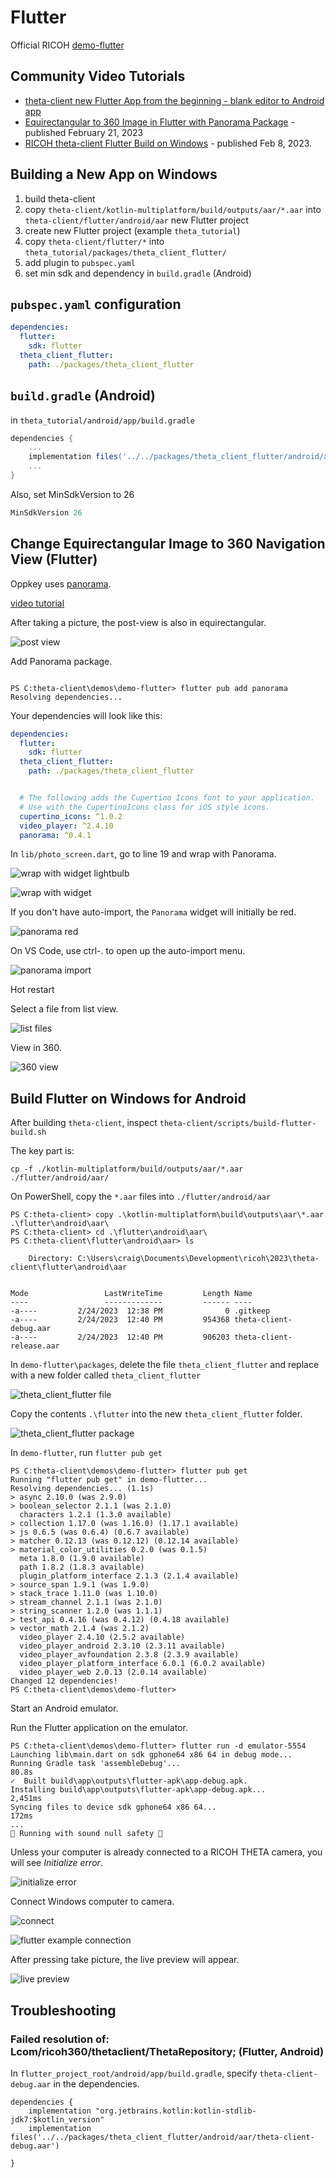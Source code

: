 # Flutter

Official RICOH [demo-flutter](https://github.com/ricohapi/theta-client/tree/main/demos/demo-flutter)

## Community Video Tutorials

* [theta-client new Flutter App from the beginning - blank editor to Android app](https://youtu.be/EAwT2j0x5VU)
* [Equirectangular to 360 Image in Flutter  with Panorama Package](https://youtu.be/9hWUU6G3Ank) - published February 21, 2023
* [RICOH theta-client Flutter Build on Windows](https://youtu.be/dJV5s46xFA0) - published Feb 8, 2023.

## Building a New App on Windows

1. build theta-client
1. copy `theta-client/kotlin-multiplatform/build/outputs/aar/*.aar` into
`theta-client/flutter/android/aar` 
new Flutter project
1. create new Flutter project (example `theta_tutorial`)
1. copy `theta-client/flutter/*` into `theta_tutorial/packages/theta_client_flutter/`
1. add plugin to `pubspec.yaml`
1. set min sdk and dependency in `build.gradle` (Android)

## `pubspec.yaml` configuration

```yaml
dependencies:
  flutter:
    sdk: flutter
  theta_client_flutter:
    path: ./packages/theta_client_flutter
```

## `build.gradle` (Android)

in `theta_tutorial/android/app/build.gradle`

```groovy
dependencies {
    ...
    implementation files('../../packages/theta_client_flutter/android/aar/theta-client-debug.aar')
    ...
}
```

Also, set MinSdkVersion to 26

```groovy
MinSdkVersion 26
```

## Change Equirectangular Image to 360 Navigation View (Flutter)

Oppkey uses [panorama](https://pub.dev/packages/panorama).

[video tutorial](https://youtu.be/9hWUU6G3Ank)

After taking a picture, the post-view is also in equirectangular.

![post view](images/windows_flutter/postview.png)

Add Panorama package.

```text

PS C:theta-client\demos\demo-flutter> flutter pub add panorama
Resolving dependencies...
```

Your dependencies will look like this:

```yaml
dependencies:
  flutter:
    sdk: flutter
  theta_client_flutter:
    path: ./packages/theta_client_flutter


  # The following adds the Cupertino Icons font to your application.
  # Use with the CupertinoIcons class for iOS style icons.
  cupertino_icons: ^1.0.2
  video_player: ^2.4.10
  panorama: ^0.4.1
```

In `lib/photo_screen.dart`, go to line 19 and wrap with Panorama.

![wrap with widget lightbulb](images/windows_flutter/lightbulb.png)

![wrap with widget](images/windows_flutter/wrap_with_widget.png)

If you don't have auto-import, the `Panorama` widget will initially
be red.

![panorama red](images/windows_flutter/panorama_red.png)

On VS Code, use ctrl-. to open up the auto-import menu.  

![panorama import](images/windows_flutter/panorama_import.png)

Hot restart

Select a file from list view.

![list files](images/windows_flutter/list_files.png)

View in 360.

![360 view](images/windows_flutter/360_view.png)

## Build Flutter on Windows for Android

After building `theta-client`, inspect `theta-client/scripts/build-flutter-build.sh`

The key part is:

`cp -f ./kotlin-multiplatform/build/outputs/aar/*.aar ./flutter/android/aar/`

On PowerShell, copy the `*.aar` files into `./flutter/android/aar`

```
PS C:theta-client> copy .\kotlin-multiplatform\build\outputs\aar\*.aar .\flutter\android\aar\
PS C:theta-client> cd .\flutter\android\aar\
PS C:theta-client\flutter\android\aar> ls

    Directory: C:\Users\craig\Documents\Development\ricoh\2023\theta-client\flutter\android\aar


Mode                 LastWriteTime         Length Name
----                 -------------         ------ ----
-a----         2/24/2023  12:38 PM              0 .gitkeep
-a----         2/24/2023  12:40 PM         954368 theta-client-debug.aar
-a----         2/24/2023  12:40 PM         906203 theta-client-release.aar
```

In `demo-flutter\packages`, delete the file `theta_client_flutter` and replace
with a new folder called `theta_client_flutter`

![theta_client_flutter file](images/windows_flutter/theta_client_flutter_file.png)

Copy the contents `.\flutter` into the new `theta_client_flutter` folder.

![theta_client_flutter package](images/windows_flutter/theta_client_flutter_package.png)

In `demo-flutter`, run `flutter pub get`

```
PS C:theta-client\demos\demo-flutter> flutter pub get
Running "flutter pub get" in demo-flutter...
Resolving dependencies... (1.1s)
> async 2.10.0 (was 2.9.0)
> boolean_selector 2.1.1 (was 2.1.0)
  characters 1.2.1 (1.3.0 available)
> collection 1.17.0 (was 1.16.0) (1.17.1 available)
> js 0.6.5 (was 0.6.4) (0.6.7 available)
> matcher 0.12.13 (was 0.12.12) (0.12.14 available)
> material_color_utilities 0.2.0 (was 0.1.5)
  meta 1.8.0 (1.9.0 available)
  path 1.8.2 (1.8.3 available)
  plugin_platform_interface 2.1.3 (2.1.4 available)
> source_span 1.9.1 (was 1.9.0)
> stack_trace 1.11.0 (was 1.10.0)
> stream_channel 2.1.1 (was 2.1.0)
> string_scanner 1.2.0 (was 1.1.1)
> test_api 0.4.16 (was 0.4.12) (0.4.18 available)
> vector_math 2.1.4 (was 2.1.2)
  video_player 2.4.10 (2.5.2 available)
  video_player_android 2.3.10 (2.3.11 available)
  video_player_avfoundation 2.3.8 (2.3.9 available)
  video_player_platform_interface 6.0.1 (6.0.2 available)
  video_player_web 2.0.13 (2.0.14 available)
Changed 12 dependencies!
PS C:theta-client\demos\demo-flutter>
```

Start an Android emulator.

Run the Flutter application on the emulator.

```
PS C:theta-client\demos\demo-flutter> flutter run -d emulator-5554
Launching lib\main.dart on sdk gphone64 x86 64 in debug mode...
Running Gradle task 'assembleDebug'...                             80.8s
✓  Built build\app\outputs\flutter-apk\app-debug.apk.
Installing build\app\outputs\flutter-apk\app-debug.apk...        2,451ms
Syncing files to device sdk gphone64 x86 64...                     172ms
...
💪 Running with sound null safety 💪
```

Unless your computer is already connected to a RICOH THETA
camera, you will see _Initialize error_.  

![initialize error](images/windows_flutter/initialize_error.png)

Connect Windows computer to camera.

![connect](images/windows_flutter/connect.png)

![flutter example connection](images/windows_flutter/flutter_example.png)

After pressing take picture, the live preview will appear.

![live preview](images/windows_flutter/live_preview.png)


## Troubleshooting


### Failed resolution of: Lcom/ricoh360/thetaclient/ThetaRepository; (Flutter, Android)

In `flutter_project_root/android/app/build.gradle`, specify `theta-client-debug.aar` in the dependencies.

```
dependencies {
    implementation "org.jetbrains.kotlin:kotlin-stdlib-jdk7:$kotlin_version"
    implementation files('../../packages/theta_client_flutter/android/aar/theta-client-debug.aar')

}
```
